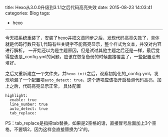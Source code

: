 title: Hexo从3.0.0升级到3.1.1之后代码高亮失效
date: 2015-08-23 14:03:41
categories: Blog
tags:
- hexo
---

今天把系统重装了，安装了hexo并把文章同步之后，发现代码高亮失效了，具体就是代码行数只有1,代码有些关键字不能高亮显示，整个样式为文本，并没对内容进行解析。
一开始还以为是主题原因，但是试过其他主题之后还是一样，最后觉得应该是_config.yml的问题，应该在恢复备份的时候直接覆盖了，一些配置没有填好。

<!--more-->

之后又重新建立一个文件夹，并`hexo init`之后，观察初始化的_config.yml，发现填漏了一个配置项`auto_detect: true`，这个选项应该指开启检测代码高亮，加上之后，代码高亮显示正常。
具体配置
```
highlight:
  enable: true
  line_number: true
  auto_detect: true
  tab_replace:
```
PS：tab_replace是指把tab替换，如果是2空格的话，直接冒号后面加上3个空格，不要填2，因为这样会直接替换为'2'的。

